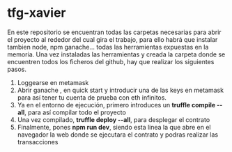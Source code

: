 # tfg-xavier
En este repositorio se encuentran todas las carpetas necesarias para abrir el proyecto al rededor del cual gira el trabajo, para ello habrá que instalar tambien node, npm ganache... todas las herramientas expuestas en la memoria. Una vez instaladas las herramientas y creada la carpeta donde se encuentren todos los ficheros del github, hay que realizar los siguientes pasos.
1. Loggearse en metamask
2. Abrir ganache , en quick start y introducir una de las keys en metamask para así tener tu cuenta de prueba con eth infinitos.
3. Ya en el entorno de ejecución, primero introduces un **truffle compile --all**, para así compilar todo el proyecto
4. Una vez compilado, **truffle deploy --all**, para desplegar el contrato
5. Finalmente, pones **npm run dev**, siendo esta linea la que abre en el navegador la web donde se ejecutara el contrato y podras realizar las transacciones
